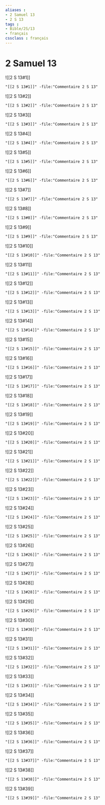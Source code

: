```yaml
---
aliases : 
- 2 Samuel 13
- 2 S 13
tags : 
- Bible/2S/13
- français
cssclass : français
---
```


# 2 Samuel 13

![[2 S 13#1]]

```query
"[[2 S 13#1]]" -file:"Commentaire 2 S 13"
```

![[2 S 13#2]]

```query
"[[2 S 13#2]]" -file:"Commentaire 2 S 13"
```

![[2 S 13#3]]

```query
"[[2 S 13#3]]" -file:"Commentaire 2 S 13"
```

![[2 S 13#4]]

```query
"[[2 S 13#4]]" -file:"Commentaire 2 S 13"
```

![[2 S 13#5]]

```query
"[[2 S 13#5]]" -file:"Commentaire 2 S 13"
```

![[2 S 13#6]]

```query
"[[2 S 13#6]]" -file:"Commentaire 2 S 13"
```

![[2 S 13#7]]

```query
"[[2 S 13#7]]" -file:"Commentaire 2 S 13"
```

![[2 S 13#8]]

```query
"[[2 S 13#8]]" -file:"Commentaire 2 S 13"
```

![[2 S 13#9]]

```query
"[[2 S 13#9]]" -file:"Commentaire 2 S 13"
```

![[2 S 13#10]]

```query
"[[2 S 13#10]]" -file:"Commentaire 2 S 13"
```

![[2 S 13#11]]

```query
"[[2 S 13#11]]" -file:"Commentaire 2 S 13"
```

![[2 S 13#12]]

```query
"[[2 S 13#12]]" -file:"Commentaire 2 S 13"
```

![[2 S 13#13]]

```query
"[[2 S 13#13]]" -file:"Commentaire 2 S 13"
```

![[2 S 13#14]]

```query
"[[2 S 13#14]]" -file:"Commentaire 2 S 13"
```

![[2 S 13#15]]

```query
"[[2 S 13#15]]" -file:"Commentaire 2 S 13"
```

![[2 S 13#16]]

```query
"[[2 S 13#16]]" -file:"Commentaire 2 S 13"
```

![[2 S 13#17]]

```query
"[[2 S 13#17]]" -file:"Commentaire 2 S 13"
```

![[2 S 13#18]]

```query
"[[2 S 13#18]]" -file:"Commentaire 2 S 13"
```

![[2 S 13#19]]

```query
"[[2 S 13#19]]" -file:"Commentaire 2 S 13"
```

![[2 S 13#20]]

```query
"[[2 S 13#20]]" -file:"Commentaire 2 S 13"
```

![[2 S 13#21]]

```query
"[[2 S 13#21]]" -file:"Commentaire 2 S 13"
```

![[2 S 13#22]]

```query
"[[2 S 13#22]]" -file:"Commentaire 2 S 13"
```

![[2 S 13#23]]

```query
"[[2 S 13#23]]" -file:"Commentaire 2 S 13"
```

![[2 S 13#24]]

```query
"[[2 S 13#24]]" -file:"Commentaire 2 S 13"
```

![[2 S 13#25]]

```query
"[[2 S 13#25]]" -file:"Commentaire 2 S 13"
```

![[2 S 13#26]]

```query
"[[2 S 13#26]]" -file:"Commentaire 2 S 13"
```

![[2 S 13#27]]

```query
"[[2 S 13#27]]" -file:"Commentaire 2 S 13"
```

![[2 S 13#28]]

```query
"[[2 S 13#28]]" -file:"Commentaire 2 S 13"
```

![[2 S 13#29]]

```query
"[[2 S 13#29]]" -file:"Commentaire 2 S 13"
```

![[2 S 13#30]]

```query
"[[2 S 13#30]]" -file:"Commentaire 2 S 13"
```

![[2 S 13#31]]

```query
"[[2 S 13#31]]" -file:"Commentaire 2 S 13"
```

![[2 S 13#32]]

```query
"[[2 S 13#32]]" -file:"Commentaire 2 S 13"
```

![[2 S 13#33]]

```query
"[[2 S 13#33]]" -file:"Commentaire 2 S 13"
```

![[2 S 13#34]]

```query
"[[2 S 13#34]]" -file:"Commentaire 2 S 13"
```

![[2 S 13#35]]

```query
"[[2 S 13#35]]" -file:"Commentaire 2 S 13"
```

![[2 S 13#36]]

```query
"[[2 S 13#36]]" -file:"Commentaire 2 S 13"
```

![[2 S 13#37]]

```query
"[[2 S 13#37]]" -file:"Commentaire 2 S 13"
```

![[2 S 13#38]]

```query
"[[2 S 13#38]]" -file:"Commentaire 2 S 13"
```

![[2 S 13#39]]

```query
"[[2 S 13#39]]" -file:"Commentaire 2 S 13"
```

